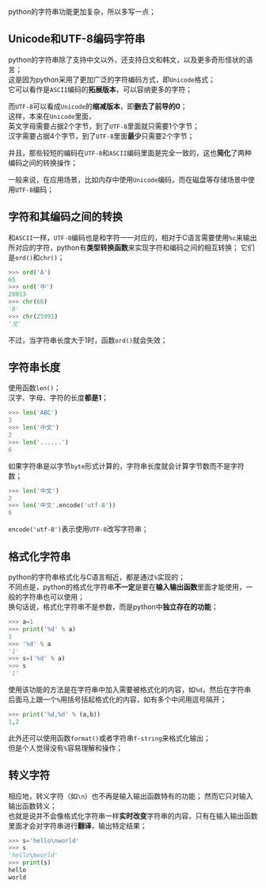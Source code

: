 python的字符串功能更加复杂，所以多写一点；

## Unicode和UTF-8编码字符串
python的字符串除了支持中文以外，还支持日文和韩文，以及更多奇形怪状的语言；  
这是因为python采用了更加广泛的字符编码方式，即`Unicode`格式；  
它可以看作是`ASCII`编码的**拓展版本**，可以容纳更多的字符；

而`UTF-8`可以看成`Unicode`的**缩减版本**，即**删去了前导的0**；  
这样，本来在`Unicode`里面，  
英文字母需要占据2个字节，到了`UTF-8`里面就只需要1个字节；  
汉字需要占据4个字节，到了`UTF-8`里面**最少**只需要2个字节；  

并且，那些较短的编码在`UTF-8`和`ASCII`编码里面是完全一致的，这也**简化**了两种编码之间的转换操作；  

一般来说，在应用场景，比如内存中使用`Unicode`编码，而在磁盘等存储场景中使用`UTF-8`编码；


## 字符和其编码之间的转换
和`ASCII`一样，`UTF-8`编码也是和字符一一对应的，相对于C语言需要使用`%c`来输出所对应的字符，python有**类型转换函数**来实现字符和编码之间的相互转换；
它们是`ord()`和`chr()`；
```python
>>> ord('A')
65
>>> ord('中')
20013
>>> chr(66)
'B'
>>> chr(25991)
'文'
```
不过，当字符串长度大于1时，函数`ord()`就会失效；

## 字符串长度
使用函数`len()`；  
汉字、字母、字符的长度**都是1**；
```py
>>> len('ABC')
3
>>> len('中文')
2
>>> len('......') 
6
```

如果字符串是以字节`byte`形式计算的，字符串长度就会计算字节数而不是字符数；  
```py
>>> len('中文')
2
>>> len('中文'.encode('utf-8'))
6
```
`encode('utf-8')`表示使用`UTF-8`改写字符串；

## 格式化字符串
python的字符串格式化与C语言相近，都是通过`%`实现的；  
不同点是，python的格式化字符串**不一定**是要在**输入输出函数**里面才能使用，一般的字符串也可以使用；    
换句话说，格式化字符串不是参数，而是python中**独立存在的功能**；  
```py
>>> a=1             
>>> print('%d' % a)
1
>>> '%d' % a        
'1'
>>> s=('%d' % a)    
>>> s
'1'
```

使用该功能的方法是在字符串中加入需要被格式化的内容，如`%d`，然后在字符串后面马上跟一个`%`用括号括起格式化的内容，如有多个中间用逗号隔开；
```python
>>> print('%d,%d' % (a,b)) 
1,2
```

此外还可以使用函数`format()`或者字符串`f-string`来格式化输出；  
但是个人觉得没有`%`容易理解和操作；

## 转义字符
相应地，转义字符（如`\n`）也不再是输入输出函数特有的功能；
然而它只对输入输出函数转义；  
也就是说并不会像格式化字符串一样**实时改变**字符串的内容，只有在输入输出函数里面才会对字符串进行**翻译**，输出特定结果；
```py
>>> s='hello\nworld'
>>> s
'hello\nworld'
>>> print(s) 
hello
world
```